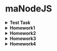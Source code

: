 # maNodeJS

<details>
<summary><b> Test Task </b></summary>
<p>
Hi!
Here is your test task for MA Node.js course. It's not very complicated, but may be a bit tricky. It only tests your basic knowledge of JavaScript language that is needed for completing our course successfully.

Create a function that receives an array of goods and returns cost that should be paid for all these goods.
Your code should:
- Print to the console the total quantity of pairs of socks (`Socks - ${quantity}`);
- Print to the console the total quantity of the hats of red color (`Red Hats - ${quantity}`);
- Print to the console the cost of the goods by colors (`Red - ${costRed}, Green - ${costGreen}, Blue - ${costBlue}`);
- Print to the console the result of the execution of this function.

Note: Try to minimize your code.
Input array in JSON format:
```
[
    {"type": "socks", "color": "red", "quantity": 10, "priceForPair": "$3"},
    {"type": "socks", "color": "green", "quantity": 5, "priceForPair": "$10"},
    {"type": "socks", "color": "blue", "quantity": 8, "priceForPair": "$6"},
    {"type": "hat", "color": "red", "quantity": 7, "price": "$5"},
    {"type": "hat", "color": "green", "quantity": 0, "price": "$6"},
    {"type": "socks", "color": "blue", "priceForPair": "$6"},
    {"type": "socks", "color": "red", "quantity": 10, "priceForPair": "$3"},
    {"type": "socks", "color": "white", "quantity": 3, "priceForPair": "$4"},
    {"type": "socks", "color": "green", "priceForPair": "$10"},
    {"type": "socks", "color": "blue", "quantity": 2, "priceForPair": "$6"},
    {"type": "hat", "color": "green", "quantity": 3, "price": "$5"},
    {"type": "hat", "color": "red", "quantity": 1, "price": "$6"},
    {"type": "socks", "color": "blue", "priceForPair": "$6"}
]
```
Completed tast should be uploaded to github as your own repository. Please insert the link to the repository containing your completed test task below in this form.
</p>
</details>

<details>
<summary><b> Homework1 </b></summary>
<p>
Ось така структура повинна бути у вашої homework-01

Через декілька днів ми повідомимо хто з менторів закріплений за ким з вас. Потрібно буде додати ментора в колаборатори вашого репозиторію.
Створіть окрему гілку та реалізовуйте в ній це завдання, далі створіть пуллреквест та очікуйте перевірки ментором.

Завдання:

task1.js Cтворити функцію, яка прийматиме на вхід масив даних формату тестового завдання, параметр-рядок, за яким відфільтрувати товари, та параметр значення, на яке перевірятиметься попередній параметр, і повертатиме відфільтрований масив. Заекспортити цю функцію через module.exports.

task2.js Створити функцію, яка прийматиме на вхід масив даних формату тестового завдання, і повертатиме запис товару з найбільшою вартістю, враховуючи кількість товарів в запису. Заекспортити виклик цієї функції через module.exports.

task3.js Створити функцію, яка прийматиме на вхід масив даних формату тестового завдання, і повертатиме модифікований масив, що приводить кожний запис товару до єдиного формату, тобто кожен з елементів масиву має мати однакову кількість і назви всіх полів. Заекспортити цю функцію через module.exports.

В файлі index.js підключити всі 3 модулі (task1, task2, task3) та експортнути їх одним об'єктом, використовуючи module.exports

В файлі app.js, використовуючи деструктуризацію, підключити папку task та змінити назву для task1 та task2 на інші довільні назви. 

Масив даних з тестового завдання зберегти як JSON файл на кореневому рівні проекту та підключити в app.js та в task2.js.

Створити функцію boot, яка приймає параметри необхідні для виконання функції task1, і виконує в своєму тілі послідовно такі дії:
    - Отримання результатів виконання для переназваної функції task1 та виведення їх через console.log;
    - Прокидування цих результатів виконання в функцію з модуля task3 та виведення їх через console.log;
    - Виведення результату виконання функції task2 через console.log

Викликати функцію boot з масивом даних та 'type' і 'socks'.

Запустити проект через npm start

Поради: робіть все поступово та будьте обачні. Відповімо на будь-які запитання стосовно умови тут в чатіку.

Той, хто зможе самотужки вирішити цю домашку, отримає круті та необхідні скіли, які однозначно будуть використанні у подальшому! Успіхів!
</p>
</details>

<details>
<summary><b> Homework2 </b></summary>
1. Налаштувати Debug за прикладом доки по VS Code https://code.visualstudio.com/docs/editor/debugging (опціонально)

2. Встановити та спробувати Nodemon для автоматичного перезапуску вашої програми після збереження коду https://www.npmjs.com/package/nodemon (опціонально)

3. Налаштувати Debug + Nodemon (опціонально, це для вашої зручності)

4. Створити HTTP server за прикладом: https://github.com/GavukaAlexandr/Node.js_HTTP_without_frameworks 

5. Підключити сервер до задач з ДЗ №1

6. Створити роутинг, в якому додати окремі роути для кожного таска із ДЗ №1

7. Створити файл контроллер, в якому реалізувати функції для опрацювання кожного роута

8. Параметри-аргументи для роботи функцій із попередніх задач передавати через Query параметри URL. У якості вхідного масиву даних для всіх тасків брати збережений раніше масив даних.

9. Створити роут + контроллер для завантаження нового масиву даних. Дані приймати в request.body в форматі JSON, як показано в репозиторії, та зберігати в глобальну змінну store

10. Створити роут який буде переключати джерело даних ( JSON || store )

11. Задачою із зірочкою буде редагування JSON файлу за інструкцією https://www.codegrepper.com/code-examples/delphi/how+to+edit+local+json+files+using+node , в такому випадку пункт 10 не потрібен
<p>

</p>
</details>

<details>
<summary><b> Homework3 </b></summary>
<p>
1. Створити функцію myMap яка буде повторювати функціонал методу масиву .map
Допускається першим елементом передавати масив.
Опціонально, створити myMap як метод класу Array який буде працювати аналогічно map.

2. Створити функцію з колбеком для генерування знижки, яка поверне свій результат в колбек через 50мс.
Згенерувати знижку випадковим чином в діапазоні від 1 до 99%.
Оскільки магазин не може собі дозволити великі знижки, то якщо знижка буде більше 20 (включно), функція поверне помилку, інакше поверне значення знижки.
Створити обгортки над функцією з колбеком для полегшення роботи з асинхронними функціями. Обгортки мають бути реалізовані двома способами.

3. Створити роут та відповідний контролер для розрахунку знижки для кожного товару, що знаходиться в файлі json та вивести товари в однаковому для всіх вигляді разом зі знижкою, використовуючи myMap.
Знижка повинна бути для всіх товарів.
Для товарів типу “hat” діє подвійна знижка (згенерувати двічі, знижка множиться).
Для товарів типу “hat” і кольору “red” – потрійна знижка (згенерувати тричі, знижка перемножується). 

4. Реалізувати пункт 3. трьома способами( callback, promise, async/await), відповідно на кожен окремий роут.
Для callback способу викликати функцію написану як callback.
Для Promise та Async/Await способу викликати функцію - обгортку для callback.

Примеры CSV файлов (.csv.gzip) для загрузки:
https://t.me/c/1341673203/344
</p>
</details>

<details>
<summary><b> Homework4 </b></summary>
<p>

1. Добавить Graceful Shutdown для сервера в случае непредвиденных ошибок.

2. Создать эндпоинт для загрузки CSV в архиве (*.csv.gzip). При отправке файла он должен одновременно (в потоке) распаковываться, превращаться в JSON и сохраняться в папку /uploads. Имя файла должно быть уникальным, поэтому для генерации уникального имени можно придумать свой алгоритм или воспользоваться сторонними модулями: nanoid, uuid. Формат сохраняемого JSON файла должен быть единым (как после task3)

3. Создать эндпоинт который выведет список всех файлов из папки /uploads

4. Создать эндпоинт который запускает оптимизацию JSON файла. Имя файла для оптимизации передавать как часть пути эндпоинта (напр.: POST /uploads/optimize/a1b2-f0d2-3418.json). В конвертированном CSV много продуктов у которых повторяются type, price, color. Необходимо сложить quantity для всех таких продуктов и оставить только одну запись с общим количеством. (должно получиться 4800 уникальных товаров для большого файла. В среднем quantity должно получиться от 19 000 до 22 000, для каждого товара). Этот эндпоинт должен возвращать общее количество товаров в файле после оптимизации (сумму всех quantity).

! Все операции должны быть неблокирующими. Сервер должен обрабатывать другие запросы в любой момент времени, даже если в данный момент он загружает или оптимизирует огромный файл.

5. (Опционально) * Создать автоматическую оптимизацию, которая будет постоянно запускаться через определённый промежуток времени. Например через каждые 10 минут. Время должно быть задано переменной в конфигурации, через .env (переменной окружения).

6. (Опционально) * Оптимизированные файлы перекладывать в отдельную папку, напр. /uploads/optimized

7. (Опционально) * Добавить оптимизированные файлы к эндпоинту который выводит список всех файлов. При выводе списка разделить его на две категории, а также добавить в список время создания и размер каждого файла.
</p>
</details>